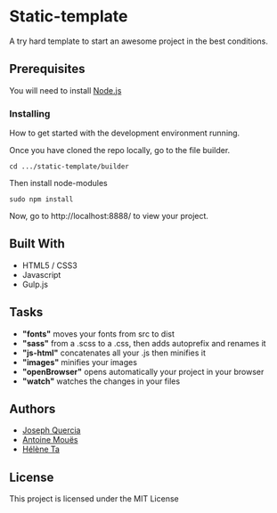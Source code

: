 # Static-template

A try hard template to start an awesome project in the best conditions.

## Prerequisites

You will need to install [Node.js](https://nodejs.org/en/download/)


### Installing

How to get started with the development environment running.

Once you have cloned the repo locally, go to the file builder.

```
cd .../static-template/builder
```

Then install node-modules

```
sudo npm install
```

Now, go to http://localhost:8888/ to view your project.

## Built With

* HTML5 / CSS3
* Javascript
* Gulp.js

## Tasks

* **"fonts"** moves your fonts from src to dist
* **"sass"** from a .scss to a .css, then adds autoprefix and renames it  
* **"js-html"** concatenates all your .js then minifies it
* **"images"** minifies your images
* **"openBrowser"** opens automatically your project in your browser
* **"watch"** watches the changes in your files

## Authors

* [Joseph Quercia](https://github.com/joZephhh)
* [Antoine Mouës](https://github.com/AntoineMoues)
* [Hélène Ta](https://github.com/Thaelene)

## License

This project is licensed under the MIT License
